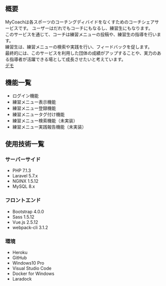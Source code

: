## 概要

MyCoachは各スポーツのコーチングディバイドをなくすためのコーチシェアサービスです。
ユーザーはだれでもコーチにもなるし、練習生にもなります。  
このサービスを通じて、コーチは練習メニューの投稿や、練習生の指導を行います。  
練習生は、練習メニューの検索や実践を行い、フィードバックを促します。  
最終的には、このサービスを利用した団体の成績がアップすることや、実力のある指導者が活躍できる場として成長させたいと考えています。  
[デモ](http://mycoach-softtennis.herokuapp.com/)

## 機能一覧

- ログイン機能
- 練習メニュー表示機能
- 練習メニュー登録機能
- 練習メニュータグ付け機能
- 練習メニュー検索機能（未実装）
- 練習メニュー実践報告機能（未実装）

## 使用技術一覧

### サーバーサイド
- PHP 7.1.3
- Laravel 5.7.x
- NGINX 1.5.12
- MySQL 8.x

### フロントエンド
- Bootstrap 4.0.0
- Sass 1.5.12
- Vue.js 2.5.12
- webpack-cli 3.1.2

### 環境
- Heroku
- GitHub
- Windows10 Pro
- Visual Studio Code
- Docker for Windows
- Laradock


